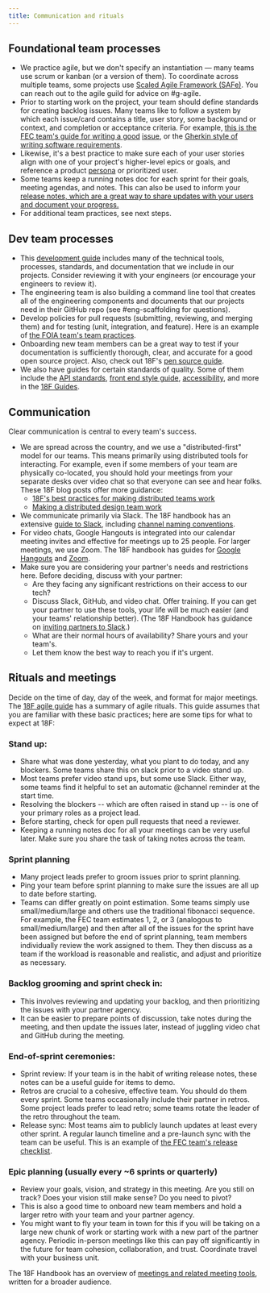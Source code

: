 ```yaml
---
title: Communication and rituals
---
```

## Foundational team processes

- We practice agile, but we don't specify an instantiation — many teams use scrum or kanban (or a version of them). To coordinate across multiple teams, some projects use [Scaled Agile Framework (SAFe)](http://www.scaledagileframework.com/guidance-essential-safe/). You can reach out to the agile guild for advice on #g-agile.
- Prior to starting work on the project, your team should define standards for creating backlog issues. Many teams like to follow a system by which each issue/card contains a title, user story, some background or context, and completion or acceptance criteria. For example, [this is the FEC team's guide for writing a good](https://github.com/18F/FEC/wiki/1.-FEC-team-task-board#issues) [issue](https://github.com/18F/FEC/wiki/1.-FEC-team-task-board#issues), or the [Gherkin style of writing software requirements](http://docs.behat.org/en/v2.5/guides/1.gherkin.html).
- Likewise, it's a best practice to make sure each of your user stories align with one of your project's higher-level epics or goals, and reference a product [persona](https://methods.18f.gov/decide/personas/) or prioritized user.
- Some teams keep a running notes doc for each sprint for their goals, meeting agendas, and notes. This can also be used to inform your [release notes, which are a great way to share updates with your users and document your progress.](https://18f.gsa.gov/2017/01/17/life-changing-magic-writing-release-notes/)
- For additional team practices, see next steps.

## Dev team processes

- This [development guide](https://github.com/18F/development-guide) includes many of the technical tools, processes, standards, and documentation that we include in our projects. Consider reviewing it with your engineers (or encourage your engineers to review it).
- The engineering team is also building a command line tool that creates all of the engineering components and documents that our projects need in their GitHub repo (see #eng-scaffolding for questions).
- Develop policies for pull requests (submitting, reviewing, and merging them) and for testing (unit, integration, and feature). Here is an example of [the FOIA team's team practices](https://github.com/18F/foia-recommendations/blob/master/team-practices.md).
- Onboarding new team members can be a great way to test if your documentation is sufficiently thorough, clear, and accurate for a good open source project. Also, check out 18F's [pen source guide](https://open-source-guide.18f.gov/).
- We also have guides for certain standards of quality. Some of them include the [API standards](https://github.com/18F/api-standards), [front end style guide](https://pages.18f.gov/frontend/), [accessibility](https://pages.18f.gov/accessibility/), and more in the [18F Guides](https://pages.18f.gov/guides/).

## Communication

Clear communication is central to every team's success.

- We are spread across the country, and we use a "distributed-first" model for our teams. This means primarily using distributed tools for interacting. For example, even if some members of your team are physically co-located, you should hold your meetings from your separate desks over video chat so that everyone can see and hear folks. These 18F blog posts offer more guidance:
  - [18F's best practices for making distributed teams work](https://18f.gsa.gov/2015/10/15/best-practices-for-distributed-teams/)
  - [Making a distributed design team work](https://18f.gsa.gov/2016/04/27/making-a-distributed-design-team-work/)
- We communicate primarily via Slack. The 18F handbook has an extensive [guide to Slack](https://handbook.18f.gov/slack/), including [channel naming conventions](https://handbook.18f.gov/slack/#channel-naming-conventions).
- For video chats, Google Hangouts is integrated into our calendar meeting invites and effective for meetings up to 25 people. For larger meetings, we use Zoom. The 18F handbook has guides for [Google Hangouts](https://handbook.18f.gov/google-hangouts/) and [Zoom](https://handbook.18f.gov/zoom/).
- Make sure you are considering your partner's needs and restrictions here. Before deciding, discuss with your partner:
  - Are they facing any significant restrictions on their access to our tech?
  - Discuss Slack, GitHub, and video chat. Offer training. If you can get your partner to use these tools, your life will be much easier (and your teams' relationship better). (The 18F Handbook has guidance on [inviting partners to Slack](https://handbook.18f.gov/slack/#external-collaborators).)
  - What are their normal hours of availability? Share yours and your team's.
  - Let them know the best way to reach you if it's urgent.

## Rituals and meetings

Decide on the time of day, day of the week, and format for major meetings. The [18F agile guide](https://agile.18f.gov/practices.html) has a summary of agile rituals. This guide assumes that you are familiar with these basic practices; here are some tips for what to expect at 18F:

### Stand up:

- Share what was done yesterday, what you plant to do today, and any blockers. Some teams share this on slack prior to a video stand up.
- Most teams prefer video stand ups, but some use Slack. Either way, some teams find it helpful to set an automatic @channel reminder at the start time.
- Resolving the blockers -- which are often raised in stand up -- is one of your primary roles as a project lead.
- Before starting, check for open pull requests that need a reviewer.
- Keeping a running notes doc for all your meetings can be very useful later. Make sure you share the task of taking notes across the team.

### Sprint planning

- Many project leads prefer to groom issues prior to sprint planning.
- Ping your team before sprint planning to make sure the issues are all up to date before starting.
- Teams can differ greatly on point estimation. Some teams simply use small/medium/large and others use the traditional fibonacci sequence. For example, the FEC team estimates 1, 2, or 3 (analogous to small/medium/large) and then after all of the issues for the sprint have been assigned but before the end of sprint planning, team members individually review the work assigned to them. They then discuss as a team if the workload is reasonable and realistic, and adjust and prioritize as necessary.

### Backlog grooming and sprint check in:

- This involves reviewing and updating your backlog, and then prioritizing the issues with your partner agency.
- It can be easier to prepare points of discussion, take notes during the meeting, and then update the issues later, instead of juggling video chat and GitHub during the meeting.

### End-of-sprint ceremonies:

- Sprint review: If your team is in the habit of writing release notes, these notes can be a useful guide for items to demo.
- Retros are crucial to a cohesive, effective team. You should do them every sprint. Some teams occasionally include their partner in retros. Some project leads prefer to lead retro; some teams rotate the leader of the retro throughout the team.
- Release sync: Most teams aim to publicly launch updates at least every other sprint. A regular launch timeline and a pre-launch sync with the team can be useful. This is an example of [the FEC team's release checklist](https://github.com/18F/FEC/wiki/Release-checklist).

### Epic planning (usually every ~6 sprints or quarterly)

- Review your goals, vision, and strategy in this meeting. Are you still on track? Does your vision still make sense? Do you need to pivot?
- This is also a good time to onboard new team members and hold a larger retro with your team and your partner agency.
- You might want to fly your team in town for this if you will be taking on a large new chunk of work or starting work with a new part of the partner agency. Periodic in-person meetings like this can pay off significantly in the future for team cohesion, collaboration, and trust. Coordinate travel with your business unit.

The 18F Handbook has an overview of [meetings and related meeting tools](https://handbook.18f.gov/meetings-and-meeting-tools/), written for a broader audience.
